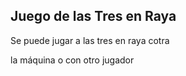 

## Juego de las Tres en Raya

Se puede jugar a las tres en raya cotra

la máquina o con otro jugador
